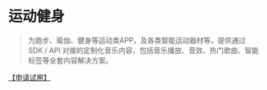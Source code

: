 # 运动健身

> 为跑步、瑜伽、健身等运动类APP，及各类智能运动器材等，提供通过 SDK / API 对接的定制化音乐内容，包括音乐播放、音效、热门歌曲、智能标签等全套内容解决方案。

[【申请试用】](https://www.kanjian.com/contact)

## &#x20;<a href="#advantages" id="advantages"></a>

